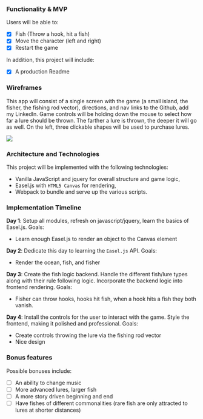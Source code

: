 ### Functionality & MVP

Users will be able to:

- [X] Fish (Throw a hook, hit a fish)
- [X] Move the character (left and right)
- [X] Restart the game

In addition, this project will include:

- [X] A production Readme

### Wireframes

This app will consist of a single screen with the game (a small island, the fisher, the fishing rod vector), directions, and nav links to the Github, add my LinkedIn.  Game controls will be holding down the mouse to select how far a lure should be thrown. The farther a lure is thrown, the deeper it will go as well. On the left, three clickable shapes will be used to purchase lures.

<img src="http://res.cloudinary.com/dqiuefax1/image/upload/v1479104374/Screen_Shot_2016-11-13_at_10.18.43_PM_a4xxp0.png">

### Architecture and Technologies

This project will be implemented with the following technologies:

- Vanilla JavaScript and jquery for overall structure and game logic,
- Easel.js with `HTML5 Canvas` for rendering,
- Webpack to bundle and serve up the various scripts.

### Implementation Timeline

**Day 1**: Setup all modules, refresh on javascript/jquery, learn the basics of Easel.js.  Goals:

- Learn enough Easel.js to render an object to the Canvas element

**Day 2**: Dedicate this day to learning the `Easel.js` API. Goals:

- Render the ocean, fish, and fisher

**Day 3**: Create the fish logic backend.  Handle the different fish/lure types along with their rule following logic.  Incorporate the backend logic into frontend rendering.  Goals:

- Fisher can throw hooks, hooks hit fish, when a hook hits a fish they both vanish.

**Day 4**: Install the controls for the user to interact with the game.  Style the frontend, making it polished and professional.  Goals:

- Create controls throwing the lure via the fishing rod vector
- Nice design

### Bonus features
Possible bonuses include:

- [ ] An ability to change music
- [ ] More advanced lures, larger fish
- [ ] A more story driven beginning and end
- [ ] Have fishes of different commonalities (rare fish are only attracted to lures at shorter distances)
